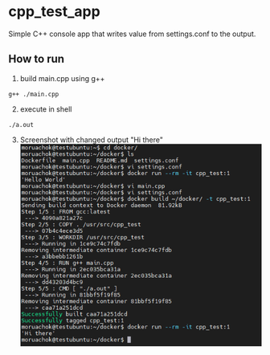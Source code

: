 # cpp_test_app
Simple C++ console app that writes value from settings.conf to the output.

## How to run
1. build main.cpp using g++
``` shell
g++ ./main.cpp
```

2. execute in shell
``` shell
./a.out
```


3. Screenshot with changed output "Hi there"
![screenshot](https://github.com/Moruachok/cpp_test_app/blob/main/hi.PNG)
